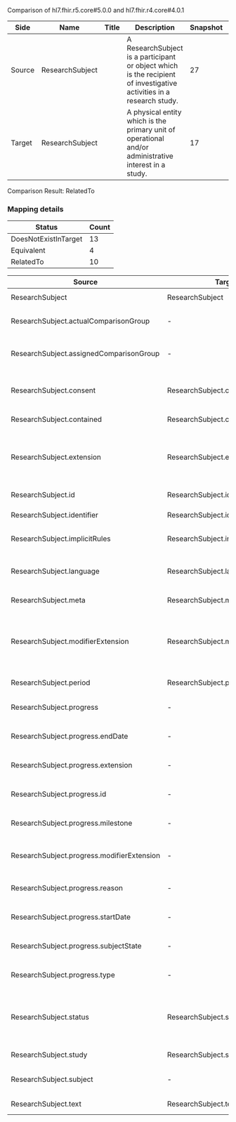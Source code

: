 Comparison of hl7.fhir.r5.core#5.0.0 and hl7.fhir.r4.core#4.0.1

| Side | Name | Title | Description | Snapshot | Differential |
| --- | --- | --- | --- | --- | --- |
| Source | ResearchSubject |  | A ResearchSubject is a participant or object which is the recipient of investigative activities in a research study. | 27 | 16 |
| Target | ResearchSubject |  | A physical entity which is the primary unit of operational and/or administrative interest in a study. | 17 | 9 |


Comparison Result: RelatedTo


### Mapping details

| Status | Count |
| ------ | ----- |
DoesNotExistInTarget | 13 |
Equivalent | 4 |
RelatedTo | 10 |


| Source | Target | Status | Message |
| ------ | ------ | ------ | ------- |
| ResearchSubject | ResearchSubject | Equivalent | R5 `ResearchSubject` maps as Equivalent to R4 `ResearchSubject` |
| ResearchSubject.actualComparisonGroup | - | DoesNotExistInTarget | R5 `ResearchSubject.actualComparisonGroup` does not appear in the target and has no mapping for `ResearchSubject`. |
| ResearchSubject.assignedComparisonGroup | - | DoesNotExistInTarget | R5 `ResearchSubject.assignedComparisonGroup` does not appear in the target and has no mapping for `ResearchSubject`. |
| ResearchSubject.consent | ResearchSubject.consent | RelatedTo | R5 `ResearchSubject.consent` maps as RelatedTo to R4 `ResearchSubject.consent` - consent changed from array to scalar (max cardinality from * to 1) |
| ResearchSubject.contained | ResearchSubject.contained | Equivalent | R5 `ResearchSubject.contained` maps as Equivalent to R4 `ResearchSubject.contained` |
| ResearchSubject.extension | ResearchSubject.extension | SourceIsBroaderThanTarget | R5 `ResearchSubject.extension` maps as SourceIsBroaderThanTarget to R4 `ResearchSubject.extension` - extension has change due to type change: R5 `extension` `Extension` maps as SourceIsBroaderThanTarget for R4 `extension` |
| ResearchSubject.id | ResearchSubject.id | Equivalent | R5 `ResearchSubject.id` maps as Equivalent to R4 `ResearchSubject.id` |
| ResearchSubject.identifier | ResearchSubject.identifier | Equivalent | R5 `ResearchSubject.identifier` maps as Equivalent to R4 `ResearchSubject.identifier` |
| ResearchSubject.implicitRules | ResearchSubject.implicitRules | Equivalent | R5 `ResearchSubject.implicitRules` maps as Equivalent to R4 `ResearchSubject.implicitRules` |
| ResearchSubject.language | ResearchSubject.language | RelatedTo | R5 `ResearchSubject.language` maps as RelatedTo to R4 `ResearchSubject.language` - language changed the binding strength from Required to Preferred |
| ResearchSubject.meta | ResearchSubject.meta | Equivalent | R5 `ResearchSubject.meta` maps as Equivalent to R4 `ResearchSubject.meta` |
| ResearchSubject.modifierExtension | ResearchSubject.modifierExtension | SourceIsBroaderThanTarget | R5 `ResearchSubject.modifierExtension` maps as SourceIsBroaderThanTarget to R4 `ResearchSubject.modifierExtension` - modifierExtension has change due to type change: R5 `modifierExtension` `Extension` maps as SourceIsBroaderThanTarget for R4 `modifierExtension` |
| ResearchSubject.period | ResearchSubject.period | Equivalent | R5 `ResearchSubject.period` maps as Equivalent to R4 `ResearchSubject.period` |
| ResearchSubject.progress | - | DoesNotExistInTarget | R5 `ResearchSubject.progress` does not appear in the target and has no mapping for `ResearchSubject`. |
| ResearchSubject.progress.endDate | - | DoesNotExistInTarget | R5 `ResearchSubject.progress.endDate` does not appear in the target and has no mapping for `ResearchSubject`. |
| ResearchSubject.progress.extension | - | DoesNotExistInTarget | R5 `ResearchSubject.progress.extension` does not appear in the target and has no mapping for `ResearchSubject`. |
| ResearchSubject.progress.id | - | DoesNotExistInTarget | R5 `ResearchSubject.progress.id` does not appear in the target and has no mapping for `ResearchSubject`. |
| ResearchSubject.progress.milestone | - | DoesNotExistInTarget | R5 `ResearchSubject.progress.milestone` does not appear in the target and has no mapping for `ResearchSubject`. |
| ResearchSubject.progress.modifierExtension | - | DoesNotExistInTarget | R5 `ResearchSubject.progress.modifierExtension` does not appear in the target and has no mapping for `ResearchSubject`. |
| ResearchSubject.progress.reason | - | DoesNotExistInTarget | R5 `ResearchSubject.progress.reason` does not appear in the target and has no mapping for `ResearchSubject`. |
| ResearchSubject.progress.startDate | - | DoesNotExistInTarget | R5 `ResearchSubject.progress.startDate` does not appear in the target and has no mapping for `ResearchSubject`. |
| ResearchSubject.progress.subjectState | - | DoesNotExistInTarget | R5 `ResearchSubject.progress.subjectState` does not appear in the target and has no mapping for `ResearchSubject`. |
| ResearchSubject.progress.type | - | DoesNotExistInTarget | R5 `ResearchSubject.progress.type` does not appear in the target and has no mapping for `ResearchSubject`. |
| ResearchSubject.status | ResearchSubject.status | Equivalent | R5 `ResearchSubject.status` maps as Equivalent to R4 `ResearchSubject.status` - status has compatible required binding for code type: http://hl7.org/fhir/ValueSet/publication-status|5.0.0 and http://hl7.org/fhir/ValueSet/research-subject-status|4.0.1 (Equivalent) |
| ResearchSubject.study | ResearchSubject.study | Equivalent | R5 `ResearchSubject.study` maps as Equivalent to R4 `ResearchSubject.study` |
| ResearchSubject.subject | - | DoesNotExistInTarget | R5 `ResearchSubject.subject` does not appear in the target and has no mapping for `ResearchSubject`. |
| ResearchSubject.text | ResearchSubject.text | Equivalent | R5 `ResearchSubject.text` maps as Equivalent to R4 `ResearchSubject.text` |

